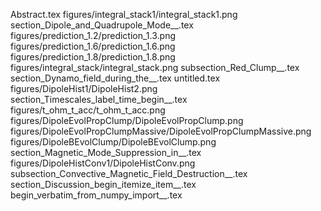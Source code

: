 Abstract.tex
figures/integral_stack1/integral_stack1.png
section_Dipole_and_Quadrupole_Mode__.tex
figures/prediction_1.2/prediction_1.3.png
figures/prediction_1.6/prediction_1.6.png
figures/prediction_1.8/prediction_1.8.png
figures/integral_stack/integral_stack.png
subsection_Red_Clump__.tex
section_Dynamo_field_during_the__.tex
untitled.tex
figures/DipoleHist1/DipoleHist2.png
section_Timescales_label_time_begin__.tex
figures/t_ohm_t_acc/t_ohm_t_acc.png
figures/DipoleEvolPropClump/DipoleEvolPropClump.png
figures/DipoleEvolPropClumpMassive/DipoleEvolPropClumpMassive.png
figures/DipoleBEvolClump/DipoleBEvolClump.png
section_Magnetic_Mode_Suppression_in__.tex
figures/DipoleHistConv1/DipoleHistConv.png
subsection_Convective_Magnetic_Field_Destruction__.tex
section_Discussion_begin_itemize_item__.tex
begin_verbatim_from_numpy_import__.tex